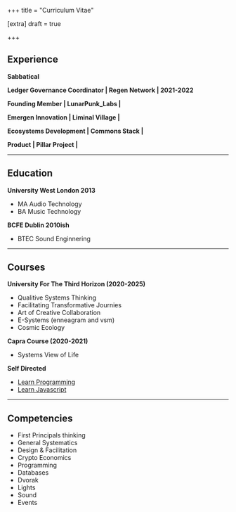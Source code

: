 +++
title = "Curriculum Vitae"

[extra]
draft = true

+++
## Experience

**Sabbatical**

**Ledger Governance Coordinator | Regen Network | 2021-2022**

**Founding Member | LunarPunk_Labs |** 

**Emergen Innovation | Liminal Village |**

**Ecosystems Development | Commons Stack |**

**Product | Pillar Project |**


---

## Education
**University West London 2013**
- MA Audio Technology
- BA Music Technology

**BCFE Dublin 2010ish**
- BTEC Sound Enginnering

---

## Courses
**University For The Third Horizon (2020-2025)**
- Qualitive Systems Thinking
- Facilitating Transformative Journies
- Art of Creative Collaboration
- E-Systems (enneagram and vsm)
- Cosmic Ecology

**Capra Course (2020-2021)**
- Systems View of Life 

**Self Directed**
- [Learn Programming](https://learnprogramming.online/)
- [Learn Javascript](https://learnjavascript.online/)

---

## Competencies
- First Principals thinking
- General Systematics
- Design & Facilitation
- Crypto Economics
- Programming
- Databases
- Dvorak
- Lights
- Sound
- Events




